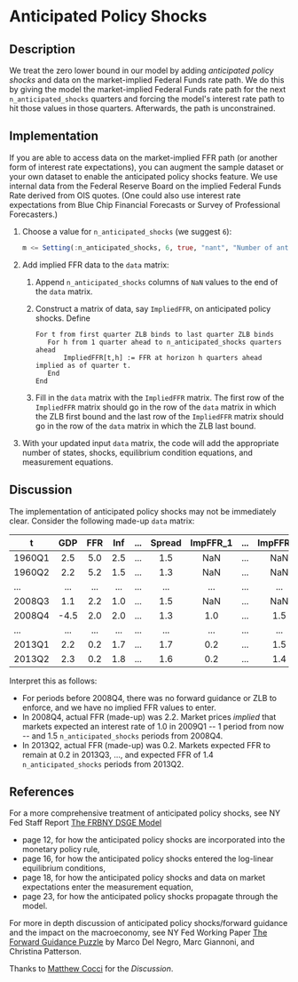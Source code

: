# Anticipated Policy Shocks

## Description

We treat the zero lower bound in our model by adding *anticipated policy shocks* and data on
the market-implied Federal Funds rate path. We do this by giving the model the
market-implied Federal Funds rate path for the next `n_anticipated_shocks` quarters and
forcing the model's interest rate path to hit those values in those quarters. Afterwards,
the path is unconstrained.  

## Implementation

If you are able to access data on the market-implied FFR path (or another form of interest
rate expectations), you can augment the sample dataset or your own dataset to enable the
anticipated policy shocks feature. We use internal data from the Federal Reserve Board on
the implied Federal Funds Rate derived from OIS quotes. (One could also use interest rate
expectations from Blue Chip Financial Forecasts or Survey of Professional Forecasters.)

1. Choose a value for `n_anticipated_shocks` (we suggest `6`):

    ```julia
    m <= Setting(:n_anticipated_shocks, 6, true, "nant", "Number of ant. pol. shocks)
    ```

2. Add implied FFR data to the `data` matrix:
    1. Append `n_anticipated_shocks` columns of `NaN` values to the end of the
       `data` matrix.
    2. Construct a matrix of data, say `ImpliedFFR`, on anticipated policy
       shocks. Define

         ```pseudocode
         For t from first quarter ZLB binds to last quarter ZLB binds
            For h from 1 quarter ahead to n_anticipated_shocks quarters ahead
                ImpliedFFR[t,h] := FFR at horizon h quarters ahead implied as of quarter t.
            End
         End
         ```

    3. Fill in the `data` matrix with the `ImpliedFFR` matrix. The first
       row of the `ImpliedFFR` matrix should go in the row of the `data` matrix in
       which the ZLB first bound and the last row of the `ImpliedFFR` matrix should
       go in the row of the `data` matrix in which the ZLB last bound.
3. With your updated input `data` matrix, the code will add the appropriate
  number of states, shocks, equilibrium condition equations, and measurement
  equations.

## Discussion

The implementation of anticipated policy shocks may not be immediately clear.
Consider the following made-up `data` matrix:

| t      | GDP  | FFR | Inf | ... | Spread | ImpFFR\_1 | ... | ImpFFR_H   |
| ------ | :--: | :-: | :-: | :-: | :----: | :-----:   | :-: | :--------: |
| 1960Q1 | 2.5  | 5.0 | 2.5 | ... | 1.5    | NaN       | ... | NaN        |
| 1960Q2 | 2.2  | 5.2 | 1.5 | ... | 1.3    | NaN       | ... | NaN        |
| ...    | ...  | ... | ... | ... | ...    | ...       | ... | ...        |
| 2008Q3 | 1.1  | 2.2 | 1.0 | ... | 1.5    | NaN       | ... | NaN        |
| 2008Q4 | -4.5 | 2.0 | 2.0 | ... | 1.3    | 1.0       | ... | 1.5        |
| ...    | ...  | ... | ... | ... | ...    | ...       | ... | ...        |
| 2013Q1 | 2.2  | 0.2 | 1.7 | ... | 1.7    | 0.2       | ... | 1.5        |
| 2013Q2 | 2.3  | 0.2 | 1.8 | ... | 1.6    | 0.2       | ... | 1.4        |

Interpret this as follows:

- For periods before 2008Q4, there was no forward guidance or ZLB to enforce,
  and we have no implied FFR values to enter.
- In 2008Q4, actual FFR (made-up) was 2.2. Market prices *implied* that markets
  expected an interest rate of 1.0 in 2009Q1 -- 1 period from now --
  and 1.5 `n_anticipated_shocks` periods from 2008Q4.
- In 2013Q2, actual FFR (made-up) was 0.2. Markets expected FFR to remain at 0.2
  in 2013Q3, ..., and expected FFR of 1.4 `n_anticipated_shocks` periods from
  2013Q2.

## References

For a more comprehensive treatment of anticipated policy shocks, see NY Fed
Staff Report
[The FRBNY DSGE Model](https://www.newyorkfed.org/medialibrary/media/research/staff_reports/sr647.pdf)
- page 12, for how the anticipated policy shocks are incorporated into the
  monetary policy rule,
- page 16, for how the anticipated policy shocks entered the log-linear
  equilibrium conditions,
- page 18, for how the anticipated policy shocks and data on market expectations
  enter the measurement equation,
- page 23, for how the anticipated policy shocks propagate through the model.

For more in depth discussion of anticipated policy shocks/forward guidance and
the impact on the macroeconomy, see NY Fed Working Paper
[The Forward Guidance Puzzle](https://www.newyorkfed.org/medialibrary/media/research/staff_reports/sr574.pdf)
by Marco Del Negro, Marc Giannoni, and Christina Patterson.

Thanks to [Matthew Cocci](https://github.com/MattCocci) for the *Discussion*.
